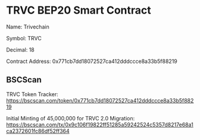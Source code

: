 # TRVC BEP20 Smart Contract
Name: Trivechain

Symbol: TRVC

Decimal: 18

Contract Address: 0x771cb7dd18072527ca412dddccce8a33b5f88219

BSCScan
---
TRVC Token Tracker: https://bscscan.com/token/0x771cb7dd18072527ca412dddccce8a33b5f88219

Initial Minting of 45,000,000 for TRVC 2.0 Migration: https://bscscan.com/tx/0x9c106f19822ff51285a59242524c5357d8217e68a1ca2372601fc86df52ff364
